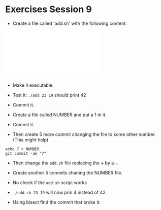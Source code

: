# Exercises Session 9

* Create a file called 'add.sh' with the following content:

![](examples/git/add.sh)

* Make it executable.
* Test it: `./add 23 19` should print 42
* Commit it.

* Create a file called NUMBER and put a 1 in it.
* Commit it.
* Then create 5 more commit changing the file to some other number. (This might help)

```
echo 7 > NUMBER
git commit -am "7"
```

* Then change the `add.sh` file replacing the + by a -.
* Create another 5 commits chaning the NUMBER file.

* No check if the `add.sh` script works
* `./add.sh 23 19` will now prin 4 instead of 42.

* Using bisect find the commit that broke it.



